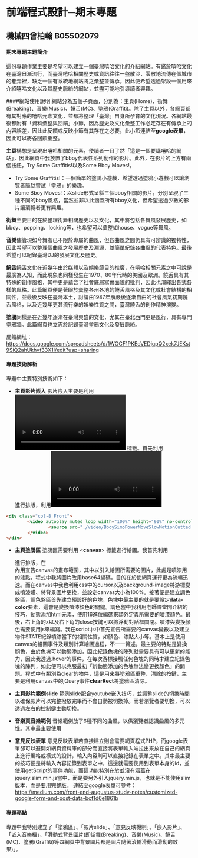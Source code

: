 # 前端程式設計─期末專題
## 機械四曾柏翰  B05502079

#### 期末專題主題簡介
這份專題作業主要是希望可以建立一個臺灣嘻哈文化的介紹網站。有鑑於嘻哈文化在臺灣日漸流行，而臺灣嘻哈相關歷史或資訊往往一盤散沙，零散地流傳在個城市的巷弄裡，缺乏一個有系統地網站將之彙整並傳承。因此便希望透過架設一個用來介紹嘻哈文化以及其歷史脈絡的網站，並盡可能地引導讀者興趣。

####網站使用說明
網站分為五個子頁面，分別為：主頁(Home)、街舞(Breaking)、音樂(Music)、饒舌(MC)、塗鴉(Graffiti)。除了主頁以外，各網頁都有其對應的嘻哈元素文化，並都將整理「臺灣」自身所孕育的文化現況。各網站最後都附有「資料彙整與回饋」小節，因為歷史及文化彙整工作必定存在有傳承上的內容誤差，因此此反饋或反映小節有其存在之必要，此小節連結至**google表單**，因此可以將各回饋彙整。

**主頁**構想是呈現出嘻哈相關的元素，使讀者一目了然「這是一個要講嘻哈的網站」，因此網頁中我放置了bboy代表性系列動作的影片。此外，在影片的上方有兩個按鈕，Try Some Graffitis!以及Some Bboy Moves!。
* Try Some Graffitis!：一個簡單的塗鴉小遊戲，希望透過塗鴉小遊戲可以讓瀏覽者簡馾嘗試「塗鴉」的樂趣。
* Some Bboy Moves!：以slide形式呈縣三個bboy相關的影片，分別呈現了三種不同的bboy風格，當然並非以此涵蓋所有bboy文化，但希望透過少數的影片讓瀏覽者更有興趣。

**街舞**主要目的在於整理街舞相關歷史以及文化，其中將包括各舞風發展歷史，如bboy、popping、locking等，也希望可以彙整如house、vogue等舞風。

**音樂**儘管現如今舞者已不限於專屬的曲風，但各曲風之間仍具有可辨識的獨特性，因此希望可以整理個曲風之發展歷史及淵源，並簡單紀錄各曲風的代表特色。最後希望可以紀錄臺灣DJ的發展文化及歷史。

**饒舌**饒舌文化在近幾年由於媒體以及娛樂節目的推廣，在嘻哈相關元素之中可說是最廣為人知，而此現象也同樣發生在1970、80年代時的美國及歐洲。饒舌具有其特殊的創作風格，其中更是蘊含了社會底層寫實面貌的批判，因此也演繹出各式各樣的風格。此篇網頁便是著眼於彙整各州各地的饒舌風格及其文化或社會結構的相關性，並最後反映在臺灣本土，討論由1987年解嚴後逐漸自由的社會風氣初期饒舌風格，以及近幾年更甚流行樂的娛樂性質之間，臺灣饒舌的創作精神演變。

**塗鴉**同樣是在近幾年逐漸在臺灣興盛的文化，尤其在臺北西門更是風行，具有專門塗鴉牆。此篇網頁也立志於記錄臺灣塗鴉文化及發展脈絡。

反饋網址：https://docs.google.com/spreadsheets/d/1WOCF1PKEoVEDjqpQ2xek7JEKst9SiQ2ahUkhvf33X1I/edit?usp=sharing


#### 專題技術解析
專題中主要特別技術如下：
* **主頁影片嵌入**
影片嵌入主要是利用 **<video>** 標籤。首先利用<div class="col">進行排版，利用<video width="" height="">調整影片佔據<div>中大小，利用no-controls來將影片的控制條隱藏、autoplay與muted分別代表「影片自動播放」以及「靜音」。

```HTML
<div class="col-8 Front">
        <video autoplay muted loop width="100%" height="90%" no-controls poster="image"preload="true">
                <source src="./video/BboySimoPowerMoveSlowMotionCutted.mp4" type="video/mp4" />
        </video>
</div>
```

* **主頁塗鴉區**
塗鴉區需要利用 <**canvas**> 標籤進行繪圖。我首先利用<div class="row">進行排版，在<div>內用<canvas></canvas>宣告canvas的畫布範圍，其中以<img>引入繪圖所需要的圖片，此處是噴漆用的漆點，程式中我將圖片改用base64編碼，目的在於使網頁運行更為流暢迅速。而在canvas中我也利用css中的cursor以及background-image將游標變成噴漆罐、將背景圖片更換，並設定canvas大小為100%。接著便是建立調色盤區，調色盤區首先建立預設好的色塊，色塊中最主要的就是要設定**data-color**要素，這會是變換噴漆顏色的關鍵。調色盤中我利用老師課堂間介紹的技巧，動態添加html元素，使用16進位編碼來額外定義所需要的噴漆顏色。最後，右上角的x以及右下角的close按鍵可以將浮動對話框關閉。噴漆與變換顏色需要使用js來編寫。我在script.js中首先宣告所需要的canvas變數以及建立物件STATE紀錄噴漆當下的相關性質，如顏色、漆點大小等。基本上是使用canvas的繪圖事件及類別計算繪圖過程，不一一贅述。最主要的特點是變換顏色，由於色塊可以動態添加，因此紀錄色塊的陣列就需要具有可以更新的能力，因此我透過.hover的事件，在每次游標接觸任何色塊的同時才建立紀錄色塊的陣列，如此便可以克服最初「新動態添加的色塊無法變更換顏色」的問題。程式中有類別為clear的物件，這是用來將塗鴉區重整、清除的按鍵，主要是利用canvas中的jQuery事件**clearRect**將塗鴉區清除。
    

* **主頁影片範例slide**
    範例slide配合youtube嵌入技巧，並調整slide的切換時間以確保影片可以完整撥放完畢而不會自動被切換掉。而若瀏覽者要切換，可以透過左右的控制鍵主動切換。

* **音樂頁音樂範例**
    音樂範例放了6種不同的曲風，以供瀏覽者認識曲風的多元性。其中最主要使用<audio>標籤，直接將音樂檔放置在網頁上。

* **意見反映表單**
    意見反映表單若直接建立則會需要網頁程式PHP，而google表單卻可以避開如網頁資料庫的部分而直接將表單輸入端拉出來放在自己的網頁上進行風格或樣式的設計，輸入內容則可以直接紀錄在表單之中。其中最主要的技巧便是將輸入內容記錄到表單之中，這邊就需要使用到表單本身的id，並使用getScript的事件功能，而這功能特別在於並沒有涵蓋在jquery.slim.min.js當中，而是要另外引入jquery.min.js，也就是不能使用slim版本，而是要用完整版。
    連結至google表單可參考：https://medium.com/front-end-augustus-study-notes/customized-google-form-and-post-data-bcf1d6e1861b
    

#### 專題亮點
專題中我特別建立了「塗鴉區」、「影片slide」、「意見反映機制」、「嵌入影片」、「嵌入音樂檔」、「滑動式背景圖片(即街舞(Breaking)、音樂(Music)、饒舌(MC)、塗鴉(Graffiti)等四網頁中背景圖片都是圖片隨著滾輪滑動而滑動的效果)」。


